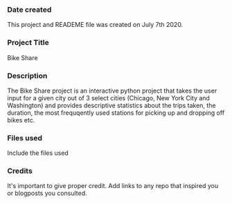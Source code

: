 ### Date created
This project and READEME file was created on July 7th 2020.

### Project Title
Bike Share 

### Description
The Bike Share project is an interactive python project that takes the user input for a given city out of 3 select cities (Chicago, New York City and Washington) and provides descriptive statistics about the trips taken, the duration, the most frequqently used stations for picking up and dropping off bikes etc.

### Files used
Include the files used

### Credits
It's important to give proper credit. Add links to any repo that inspired you or blogposts you consulted.

